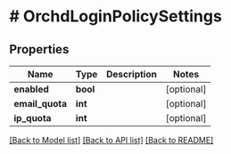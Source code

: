 # # OrchdLoginPolicySettings

## Properties

Name | Type | Description | Notes
------------ | ------------- | ------------- | -------------
**enabled** | **bool** |  | [optional]
**email_quota** | **int** |  | [optional]
**ip_quota** | **int** |  | [optional]

[[Back to Model list]](../../README.md#models) [[Back to API list]](../../README.md#endpoints) [[Back to README]](../../README.md)
